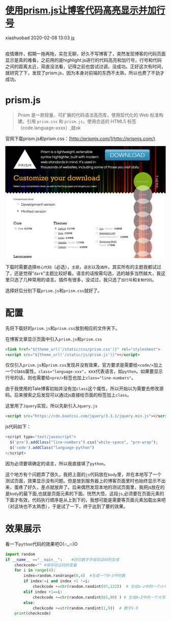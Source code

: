 <div class="blog-article">
<h1><a href="p.html?p=\js\prism.js" class="title">使用prism.js让博客代码高亮显示并加行号</a></h1>
<span class="author">xiashuobad</span>
<span class="time">2020-02-08 13:03</span>
<span><a href="tags.html?t=js" class="tag">js</a></span>
</div>
<br/>

疫情爆炸，假期一拖再拖，实在无聊，好久不写博客了，突然发现博客的代码页面显示是真的难看，之前用的是highlight.js进行的代码高亮和加行号，行号和代码之间的距离太近，简直没法看，记得之前也尝试过调，没成功。正好这次有时间，就研究了下，发现了prism.js，因为本身对前端的东西不太熟，所以也费了不劲才成功。

# prism.js
> Prism 是一款轻量、可扩展的代码语法高亮库，使用现代化的 Web 标准构建。引用 `prism.css` 和 `prism.js`，使用合适的 HTML5 标签（code.language-xxxx）,就ok

官网下载prism.js和prism.css：[http://prismjs.com/](http://prismjs.com/)

![](assets/images/2020/02/rdoeuli3oqgb3qbp7s0p15vglp.png)

下载时需要选择`核心代码`（必选），`主题`，`语言`以及`插件`。其实所有的主题我都试过了，还是觉得“`dark`”主题比较好看。语言的话按需勾选，选的越多当然越大，我这里只选了几种常用的语言。插件有很多，没试过，我只选了`加行号`和`复制代码`。

选择好后分别下载`prism.js`和`prism.css`就好了。
# 配置
先将下载好的`prism.js`和`prism.css`放到相应的文件夹下。

在博客文章显示页面中引入`prism.js`和`prism.css`

```html
<link href="${theme_url('/static/css/prism.css')}" rel="stylesheet">
<script src="${theme_url('/static/js/prism.js')}"></script>
```
仅仅引入`prism.js`和`prism.css`发现并没有效果，官方要求是需要给`<code/>`加上一个class属性，`class="language-xxx"`，xxx代表语言，如`python`。如果要显示行号的话，则也需要给`<pre/>`标签也加上`class="line-numbers"`。

由于我使用的Tale博客初始并没有加`class`这个属性，所以开始以为需要去修改源码。后来搜索之后发现可以通过js直接给页面的标签加上`class`。

这里用了`Jquery`实现，所以先新引入`Jquery.js`

```html
<script src="https://cdn.bootcss.com/jquery/3.3.1/jquery.min.js"></script>
```
js代码如下：

```js
<script type="text/javascript">
  $('pre').addClass("line-numbers").css("white-space", "pre-wrap");
  $('code').addClass("language-python")
</script>
```
因为必须要填确定的语言，所以我直接填了`python`。

这个地方有个问题弄了很久，我把上面的`js`代码放在`body`里，并在本地写了一个测试页面，效果显示没有问题。但是放到服务器上的博客页面里时也始终显示不出来，蛋疼了好久，差点就放弃了。后来偶然发现本地的测试页面里，我把js放在的是`body`的最下面,也就是页面元素的下面。恍然大悟，这段`js`,必须要在页面元素的下面才有效，代码执行顺序是从上到下的，我想可能是需要等页面元素加载出来吧（对这块也不太熟悉），于是试了一下，终于达到了要的效果。
# 效果展示
看一下`python`代码的效果吧O(∩_∩)O

```python
import random    
if __name__ =="__main__":    #四位数字字母验证码的生成
    checkcode="" #保存验证码的变量
    for i in range(4):
        index=random.randrange(0,4)  #生成一个0~3中的数
        if index!=i and index +1 !=i:
            checkcode +=chr(random.randint(97,122))  # 生成a~z中的一个小写字母
        elif index +1==i:
            checkcode +=chr(random.randint(65,90) ) # 生成A~Z中的一个大写字母
        else:
            checkcode +=str(random.randint(1,9))  # 数字1-9
    print(checkcode)
```